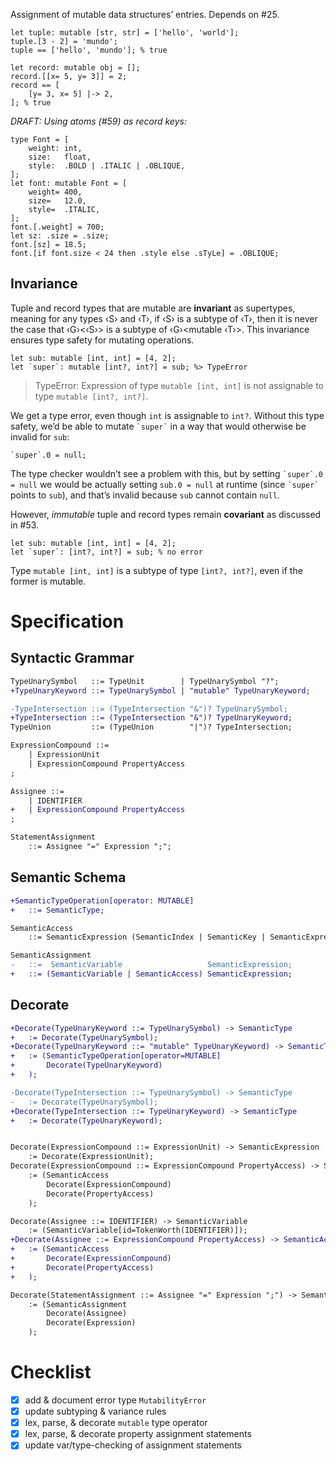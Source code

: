 Assignment of mutable data structures’ entries. Depends on #25.

```cp
let tuple: mutable [str, str] = ['hello', 'world'];
tuple.[3 - 2] = 'mundo';
tuple == ['hello', 'mundo']; % true

let record: mutable obj = [];
record.[[x= 5, y= 3]] = 2;
record == [
	[y= 3, x= 5] |-> 2,
]; % true
```

*DRAFT: Using atoms (#59) as record keys:*
```cp
type Font = [
	weight: int,
	size:   float,
	style:  .BOLD | .ITALIC | .OBLIQUE,
];
let font: mutable Font = [
	weight= 400,
	size=   12.0,
	style=  .ITALIC,
];
font.[.weight] = 700;
let sz: .size = .size;
font.[sz] = 18.5;
font.[if font.size < 24 then .style else .sTyLe] = .OBLIQUE;
```

## Invariance
Tuple and record types that are mutable are **invariant** as supertypes, meaning for any types ‹S› and ‹T›, if ‹S› is a subtype of ‹T›, then it is never the case that ‹G›<‹S›> is a subtype of ‹G›<​mutable ‹T›>. This invariance ensures type safety for mutating operations.
```cp
let sub: mutable [int, int] = [4, 2];
let `super`: mutable [int?, int?] = sub; %> TypeError
```
> TypeError: Expression of type `mutable [int, int]` is not assignable to type `mutable [int?, int?]`.

We get a type error, even though `int` is assignable to `int?`. Without this type safety, we’d be able to mutate `` `super` `` in a way that would otherwise be invalid for `sub`:
```cp
`super`.0 = null;
```
The type checker wouldn’t see a problem with this, but by setting `` `super`.0 = null `` we would be actually setting `sub.0 = null` at runtime (since `` `super` `` points to `sub`), and that’s invalid because `sub` cannot contain `null`.

However, *immutable* tuple and record types remain **covariant** as discussed in #53.
```cp
let sub: mutable [int, int] = [4, 2];
let `super`: [int?, int?] = sub; % no error
```
Type `mutable [int, int]` is a subtype of type `[int?, int?]`, even if the former is mutable.

# Specification

## Syntactic Grammar
```diff
TypeUnarySymbol   ::= TypeUnit        | TypeUnarySymbol "?";
+TypeUnaryKeyword ::= TypeUnarySymbol | "mutable" TypeUnaryKeyword;

-TypeIntersection ::= (TypeIntersection "&")? TypeUnarySymbol;
+TypeIntersection ::= (TypeIntersection "&")? TypeUnaryKeyword;
TypeUnion         ::= (TypeUnion        "|")? TypeIntersection;

ExpressionCompound ::=
	| ExpressionUnit
	| ExpressionCompound PropertyAccess
;

Assignee ::=
	| IDENTIFIER
+	| ExpressionCompound PropertyAccess
;

StatementAssignment
	::= Assignee "=" Expression ";";
```

## Semantic Schema
```diff
+SemanticTypeOperation[operator: MUTABLE]
+	::= SemanticType;

SemanticAccess
	::= SemanticExpression (SemanticIndex | SemanticKey | SemanticExpression);

SemanticAssignment
-	::=  SemanticVariable                   SemanticExpression;
+	::= (SemanticVariable | SemanticAccess) SemanticExpression;
```

## Decorate
```diff
+Decorate(TypeUnaryKeyword ::= TypeUnarySymbol) -> SemanticType
+	:= Decorate(TypeUnarySymbol);
+Decorate(TypeUnaryKeyword ::= "mutable" TypeUnaryKeyword) -> SemanticTypeOperation
+	:= (SemanticTypeOperation[operator=MUTABLE]
+		Decorate(TypeUnaryKeyword)
+	);

-Decorate(TypeIntersection ::= TypeUnarySymbol) -> SemanticType
-	:= Decorate(TypeUnarySymbol);
+Decorate(TypeIntersection ::= TypeUnaryKeyword) -> SemanticType
+	:= Decorate(TypeUnaryKeyword);


Decorate(ExpressionCompound ::= ExpressionUnit) -> SemanticExpression
	:= Decorate(ExpressionUnit);
Decorate(ExpressionCompound ::= ExpressionCompound PropertyAccess) -> SemanticAccess
	:= (SemanticAccess
		Decorate(ExpressionCompound)
		Decorate(PropertyAccess)
	);

Decorate(Assignee ::= IDENTIFIER) -> SemanticVariable
	:= (SemanticVariable[id=TokenWorth(IDENTIFIER)]);
+Decorate(Assignee ::= ExpressionCompound PropertyAccess) -> SemanticAccess
+	:= (SemanticAccess
+		Decorate(ExpressionCompound)
+		Decorate(PropertyAccess)
+	);

Decorate(StatementAssignment ::= Assignee "=" Expression ";") -> SemanticAssignment
	:= (SemanticAssignment
		Decorate(Assignee)
		Decorate(Expression)
	);
```

# Checklist
- [x] add & document error type `MutabilityError`
- [x] update subtyping & variance rules
- [x] lex, parse, & decorate `mutable` type operator
- [x] lex, parse, & decorate property assignment statements
- [x] update var/type-checking of assignment statements
